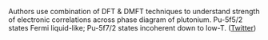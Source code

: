 
Authors use combination of DFT & DMFT techniques to understand strength of electronic correlations across phase diagram of plutonium. Pu-5f5/2 states Fermi liquid-like; Pu-5f7/2 states incoherent down to low-T. ([Twitter](https://twitter.com/JoshuahHeath/status/1293918576605310977))
